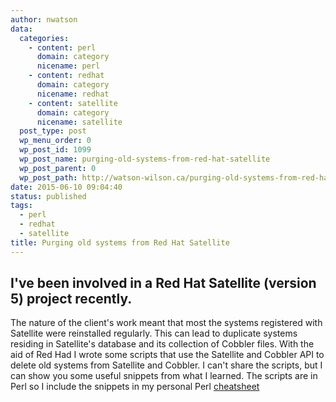 ```yaml
---
author: nwatson
data:
  categories:
    - content: perl
      domain: category
      nicename: perl
    - content: redhat
      domain: category
      nicename: redhat
    - content: satellite
      domain: category
      nicename: satellite
  post_type: post
  wp_menu_order: 0
  wp_post_id: 1099
  wp_post_name: purging-old-systems-from-red-hat-satellite
  wp_post_parent: 0
  wp_post_path: http://watson-wilson.ca/purging-old-systems-from-red-hat-satellite/
date: 2015-06-10 09:04:40
status: published
tags:
  - perl
  - redhat
  - satellite
title: Purging old systems from Red Hat Satellite
---
```


I've been involved in a Red Hat Satellite (version 5) project recently.
---

The nature of the client's work meant that most the systems
registered with Satellite were reinstalled regularly. This can lead to
duplicate systems residing in Satellite's database and its collection
of Cobbler files. With the aid of Red Had I wrote some scripts that use
the Satellite and Cobbler API to delete old systems from Satellite and
Cobbler. I can't share the scripts, but I can show you some useful
snippets from what I learned. The scripts are in Perl so I include the
snippets in my personal Perl [cheatsheet](https://github.com/neilhwatson/nustuff/blob/master/perl/cheatsheet.pod#satellite-snippets-including-cobbler)

